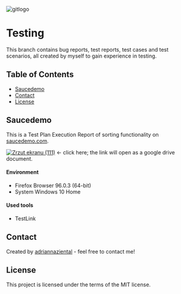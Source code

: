 ![gitlogo](https://user-images.githubusercontent.com/97228833/170969092-dd81b03c-5a7b-46ad-907c-7e155d97db1b.png)

# Testing
This branch contains bug reports, test reports, test cases and test scenarios, all created by myself to gain experience in testing.


## Table of Contents
* [Saucedemo](#saucedemo)
* [Contact](#contact)
* [License](#license)


## Saucedemo
This is a Test Plan Execution Report of sorting functionality on [saucedemo.com](https://www.saucedemo.com/).

[![Zrzut ekranu (111)](https://user-images.githubusercontent.com/97228833/170493679-ec8929d2-f59a-4000-bbd8-a3bf127baede.png)](https://drive.google.com/file/d/1EXCH0yg1RdKOv8yQedxvTRpTuXeETc0g/view?usp=sharing) <- click here; the link will open as a google drive document.
#### Environment
- Firefox Browser 96.0.3 (64-bit)
- System Windows 10 Home
#### Used tools
- TestLink


## Contact
Created by [adriannaziental](https://www.github.com/adriannaziental) - feel free to contact me!


## License
This project is licensed under the terms of the MIT license.
